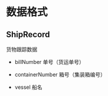 # 数据格式

## ShipRecord
货物跟踪数据

- billNumber
    单号（货运单号）

- containerNumber
    箱号（集装箱编号）

- vessel
    船名